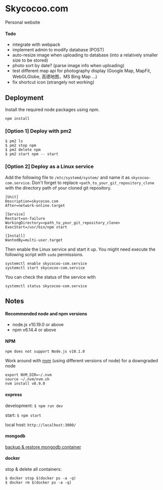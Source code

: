 # Skycocoo.com

Personal website

#### Todo

- integrate with webpack
- implement admin to modify database (POST)
- auto-resize image when uploading to database (into a relatively smaller size to be stored)
- photo sort by date? (parse image info when uploading)
- test different map api for photography display (Google Map, MapFit, WebGLGlobe, 高德地图，MS Bing Map ...)
- fix shortcut icon (strangely not working)

## Deployment

Install the required node packages using npm.

```
npm install
```

### [Option 1] Deploy with pm2
```
$ pm2 ls
$ pm2 stop npm
$ pm2 delete npm
$ pm2 start npm -- start
```

### [Option 2] Deploy as a Linux service
Add the following file to `/etc/systemd/system/` and name it as `skycocoo-com.service`. Don't forget to replace `<path_to_your_git_repository_clone` with the directory path of your cloned git repository.

```
[Unit]
Description=skycocoo.com
After=network-online.target

[Service]
Restart=on-failure
WorkingDirectory=<path_to_your_git_repository_clone>
ExecStart=/usr/bin/npm start

[Install]
WantedBy=multi-user.target
```

Then enable the Linux service and start it up. You might need execute the following script with `sudo` permissions.

```
systemctl enable skycocoo-com.service
systemctl start skycocoo-com.service
```

You can check the status of the service with
```
systemctl status skycocoo-com.service
```

## Notes

#### Recommended node and npm versions
- node.js v10.19.0 or above
- npm v6.14.4 or above

#### NPM

```
npm does not support Node.js v10.1.0
```

Work around with [nvm](https://github.com/creationix/nvm/issues/576) (using different versions of node) for a downgraded node

```
export NVM_DIR=~/.nvm
source ~/.nvm/nvm.sh
nvm install v8.9.0
```

#### express

development: ```$ npm run dev```

start: ```$ npm start```

local host: ```http://localhost:3000/```

#### mongodb

[backup & restore mongodb container](https://medium.com/faun/how-to-backup-docker-containered-mongo-db-with-mongodump-and-mongorestore-b4eb1c0e7308)

#### docker


stop & delete all containers:

```
$ docker stop $(docker ps -a -q)
$ docker rm $(docker ps -a -q)
```
